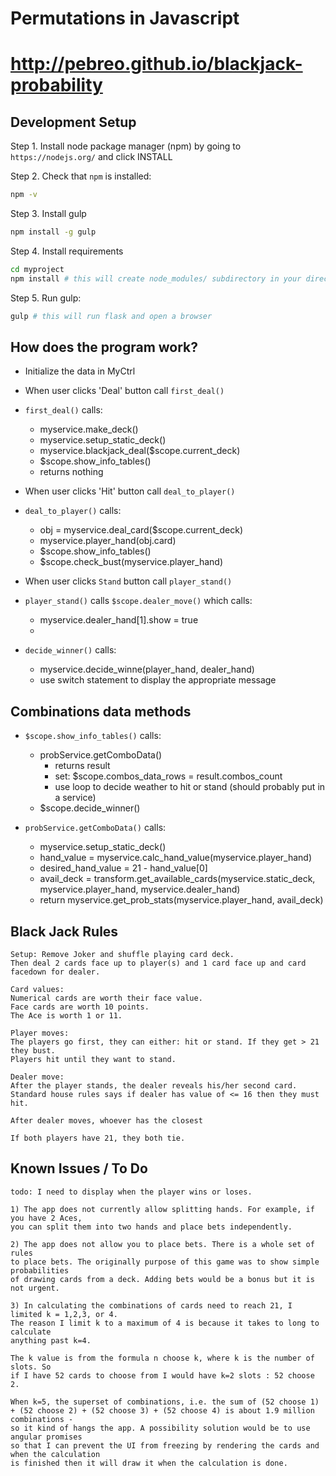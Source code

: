 
# Permutations in Javascript

# http://pebreo.github.io/blackjack-probability

Development Setup
----------------

Step 1. Install node package manager (npm) by going to `https://nodejs.org/` and click INSTALL

Step 2. Check that `npm` is installed:

```bash
npm -v
```

Step 3. Install gulp

```bash
npm install -g gulp

```

Step 4. Install requirements

```bash
cd myproject
npm install # this will create node_modules/ subdirectory in your directory
```

Step 5. Run gulp:
```bash
gulp # this will run flask and open a browser
```


How does the program work?
---------------------------

* Initialize the data in MyCtrl
* When user clicks 'Deal' button call `first_deal()`

* `first_deal()` calls:
   - myservice.make_deck()
   - myservice.setup_static_deck()
   - myservice.blackjack_deal($scope.current_deck)
   - $scope.show_info_tables()
   - returns nothing

* When user clicks 'Hit' button call `deal_to_player()`

* `deal_to_player()` calls:
   - obj = myservice.deal_card($scope.current_deck)
   - myservice.player_hand(obj.card)
   - $scope.show_info_tables()
   - $scope.check_bust(myservice.player_hand)

* When user clicks `Stand` button call `player_stand()`

* `player_stand()` calls `$scope.dealer_move()` which calls:
   - myservice.dealer_hand[1].show = true
   -

* `decide_winner()` calls:
    - myservice.decide_winne(player_hand, dealer_hand)
    - use switch statement to display the appropriate message


Combinations data methods
-------------------------

* `$scope.show_info_tables()` calls:
   - probService.getComboData()
       - returns result
       - set: $scope.combos_data_rows = result.combos_count
       - use loop to decide weather to hit or stand (should probably put in a service)
   - $scope.decide_winner()

* `probService.getComboData()` calls:
     - myservice.setup_static_deck()
     - hand_value = myservice.calc_hand_value(myservice.player_hand)
     - desired_hand_value = 21 - hand_value[0]
     - avail_deck = transform.get_available_cards(myservice.static_deck, myservice.player_hand, myservice.dealer_hand)
     - return myservice.get_prob_stats(myservice.player_hand, avail_deck)


Black Jack Rules
---------------
```
Setup: Remove Joker and shuffle playing card deck.
Then deal 2 cards face up to player(s) and 1 card face up and card facedown for dealer.

Card values:
Numerical cards are worth their face value.
Face cards are worth 10 points.
The Ace is worth 1 or 11.

Player moves:
The players go first, they can either: hit or stand. If they get > 21 they bust.
Players hit until they want to stand.

Dealer move:
After the player stands, the dealer reveals his/her second card.
Standard house rules says if dealer has value of <= 16 then they must hit.

After dealer moves, whoever has the closest 

If both players have 21, they both tie.
```

Known Issues / To Do
--------------------
```
todo: I need to display when the player wins or loses.

1) The app does not currently allow splitting hands. For example, if you have 2 Aces,
you can split them into two hands and place bets independently.

2) The app does not allow you to place bets. There is a whole set of rules
to place bets. The originally purpose of this game was to show simple probabilities
of drawing cards from a deck. Adding bets would be a bonus but it is not urgent.

3) In calculating the combinations of cards need to reach 21, I limited k = 1,2,3, or 4.
The reason I limit k to a maximum of 4 is because it takes to long to calculate
anything past k=4. 

The k value is from the formula n choose k, where k is the number of slots. So
if I have 52 cards to choose from I would have k=2 slots : 52 choose 2.

When k=5, the superset of combinations, i.e. the sum of (52 choose 1) 
+ (52 choose 2) + (52 choose 3) + (52 choose 4) is about 1.9 million combinations -
so it kind of hangs the app. A possibility solution would be to use angular promises
so that I can prevent the UI from freezing by rendering the cards and when the calculation
is finished then it will draw it when the calculation is done.



```
